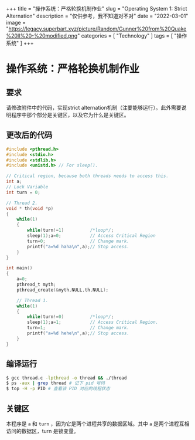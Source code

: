 +++
title = "操作系统：严格轮换机制作业"
slug = "Operating System 1: Strict Alternation"
description = "仅供参考，我不知道对不对"
date = "2022-03-01"
image = "https://legacy.superbart.xyz/picture/Random/Gunner%20from%20Quake%20II%20-%20modified.png"
categories = [
    "Technology"
]
tags = [
    "操作系统"
]
+++


# 操作系统：严格轮换机制作业

## 要求
请修改附件中的代码，实现strict alternation机制（注要能够运行）。此外需要说明程序中那个部分是关键区，以及它为什么是关键区。


## 更改后的代码
```C
#include <pthread.h>
#include <stdio.h>
#include <stdlib.h>
#include <unistd.h>	// For sleep().

// Critical region, because both threads needs to access this.
int a;
// Lock Variable
int turn = 0;

// Thread 2.
void * th(void *p)
{
	while(1)
	{	
		while(turn!=1) 			/*loop*/;
		sleep(1);a=0;			// Access Critical Region
		turn=0;					// Change mark.
		printf("a=%d haha\n",a);// Stop access.
	}
}

int main()
{
	a=0;
	pthread_t myth;
	pthread_create(&myth,NULL,th,NULL);

	// Thread 1.
	while(1)
	{
		while(turn!=0)			/*loop*/;
		sleep(1);a=1;			// Access Critical Region.
		turn=1;					// Change mark.
		printf("a=%d hehe\n",a);// Stop access.
	}
}
```
## 编译运行
```bash
$ gcc thread.c -lpthread -o thread && ./thread
$ ps -aux | grep thread # 记下 pid 号码
$ top -H -p PID # 查看该 PID 对应的线程状态
```

## 关键区
本程序是 `a` 和 `turn` ，因为它是两个进程共享的数据区域。其中 `a` 是两个进程互相访问的数据区，turn 是锁变量。
